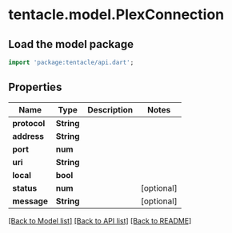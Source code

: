 # tentacle.model.PlexConnection

## Load the model package
```dart
import 'package:tentacle/api.dart';
```

## Properties
Name | Type | Description | Notes
------------ | ------------- | ------------- | -------------
**protocol** | **String** |  | 
**address** | **String** |  | 
**port** | **num** |  | 
**uri** | **String** |  | 
**local** | **bool** |  | 
**status** | **num** |  | [optional] 
**message** | **String** |  | [optional] 

[[Back to Model list]](../README.md#documentation-for-models) [[Back to API list]](../README.md#documentation-for-api-endpoints) [[Back to README]](../README.md)


